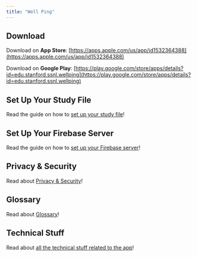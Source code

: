 ```yaml
---
title: "Well Ping"
---
```


## Download

Download on **App Store**: [https://apps.apple.com/us/app/id1532364388](https://apps.apple.com/us/app/id1532364388)

Download on **Google Play**: [https://play.google.com/store/apps/details?id=edu.stanford.ssnl.wellping](https://play.google.com/store/apps/details?id=edu.stanford.ssnl.wellping)

## Set Up Your Study File

Read the guide on how to [set up your study file](./study-file-setup.md)!

## Set Up Your Firebase Server

Read the guide on how to [set up your Firebase server](./firebase-setup.md)!

## Privacy & Security

Read about [Privacy & Security](./privacy-and-security.md)!

## Glossary

Read about [Glossary](./glossary.md)!

## Technical Stuff

Read about [all the technical stuff related to the app](./wellping/)!
